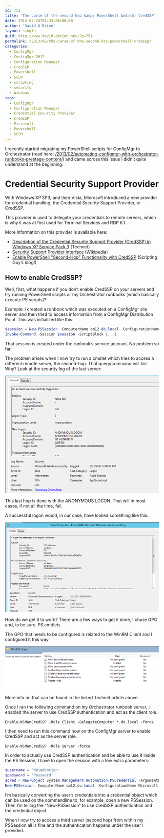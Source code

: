 ```yaml
---
id: 751
title: 'The curse of the second hop &amp; PowerShell &ndash; CredSSP'
date: 2013-02-24T01:33:08+00:00
author: "David O'Brien"
layout: single
guid: http://www.david-obrien.net/?p=751
permalink: /2013/02/the-curse-of-the-second-hop-powershell-credssp/
categories:
  - ConfigMgr
  - ConfigMgr 2012
  - Configuration Manager
  - CredSSP
  - PowerShell
  - SCCM
  - scripting
  - security
  - Windows
tags:
  - ConfigMgr
  - Configuration Manager
  - Credential Security Provider
  - CredSSP
  - Microsoft
  - Powershell
  - SCCM
---
```

I recently started migrating my PowerShell scripts for ConfigMgr to Orchestrator (read here: [/2013/02/automating-configmgr-with-orchestrator-runbooks-prestage-content/](/2013/02/automating-configmgr-with-orchestrator-runbooks-prestage-content/)) and came across this issue I didn’t quite understand at the beginning.

# Credential Security Support Provider

With Windows XP SP3, and then Vista, Microsoft introduced a new provider for credential handling, the Credential Security Support Provider, or CredSSP.

This provider is used to delegate your credentials to remote servers, which is why it was at first used for Terminal Services and RDP 6.1.

More information on this provider is available here:

* [Description of the Credential Security Support Provider (CredSSP) in Windows XP Service Pack 3](http://support.microsoft.com/kb/951608) (Technet)
* [Security Support Provider Interface](http://en.wikipedia.org/wiki/Security_Support_Provider_Interface) (Wikipedia)
* [Enable PowerShell "Second-Hop" Functionality with CredSSP](http://blogs.technet.com/b/heyscriptingguy/archive/2012/11/14/enable-powershell-quot-second-hop-quot-functionality-with-credssp.aspx) (Scripting Guy’s blog!)

## How to enable CredSSP?

Well, first, what happens if you don’t enable CredSSP on your servers and try running PowerShell scripts or my Orchestrator runbooks (which basically execute PS scripts)?

Example: I created a runbook which was executed on a ConfigMgr site server and then tried to access information from a ConfigMgr Distribution Point. This was initialized like this:

```PowerShell
$session = New-PSSession -ComputerName cm12.do.local -ConfigurationName Microsoft.PowerShell32
Invoke-Command -Session $session -ScriptBlock {...}
```

That session is created under the runbook’s service account. No problem so far.

The problem arises when I now try to run a cmdlet which tries to access a different remote server, the second-hop. That query/command will fail. Why? Look at the security log of the last server:

![image](/media/2013/02/image5.png "image")

This last hop is done with the ANONYMOUS LOGON. That will in most cases, if not all the time, fail.

A successful logon would, in our case, have looked something like this:

![image](/media/2013/02/image6.png "image")

How do we get it to work? There are a few ways to get it done, I chose GPO and, to be sure, PS cmdlets.

The GPO that needs to be configured is related to the WinRM Client and I configured it this way:

![image](/media/2013/02/image7.png "image")

More info on that can be found in the linked Technet article above.

Once I ran the following command on my Orchestrator runbook server, I enabled the server to use CredSSP authentication and act as the client role.

`Enable-WSManCredSSP -Role Client -DelegateComputer *.do.local -force`

I then need to run this command now on the ConfigMgr server to enable CredSSP and act as the server role.

`Enable-WSManCredSSP -Role Server -force`

In order to actually use CredSSP authentication and be able to use it inside the PS Session, I have to open the session with a few extra parameters:

```PowerShell
$username = 'do\adobrien'
$password = 'Password'
$cred = New-Object System.Management.Automation.PSCredential -ArgumentList @($username,(ConvertTo-SecureString -String $password -AsPlainText -Force))
New-PSSession -ComputerName cm12.do.local -ConfigurationName Microsoft.PowerShell32 -Authentication Credssp -Credential $cred
```

I’m basically converting the user’s credentials into a credential object which can be used on the commandline to, for example, open a new PSSession. Then I’m telling the “New-PSSession” to use CredSSP authentication and the credential object.

When I now try to access a third server (second hop) from within my PSSession all is fine and the authentication happens under the user I provided.
